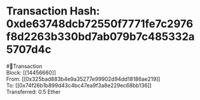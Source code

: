 
Transaction Hash: 0xde63748dcb72550f7771fe7c2976f8d2263b330bd7ab079b7c485332a5707d4c
====================================================================================
  
#💸Transaction  
Block: [[14456660]]  
From: [[0x325bad883b4e9a35277e99902d94dd18186ae219]]  
To: [[0x74f26b1b899d43c4bc47ea9f3a8e229ec68bb136]]  
Transferred: 0.5 Ether